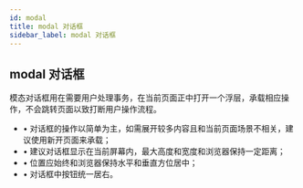 ```yaml
---
id: modal
title: modal 对话框
sidebar_label: modal 对话框
---
```



##  modal 对话框

模态对话框用在需要用户处理事务，在当前页面正中打开一个浮层，承载相应操作，不会跳转页面以致打断用户操作流程。

- • 对话框的操作以简单为主，如需展开较多内容且和当前页面场景不相关，建议使用新开页面来承载；
- • 建议对话框显示在当前屏幕内，最大高度和宽度和浏览器保持一定距离；
- • 位置应始终和浏览器保持水平和垂直方位居中；
- • 对话框中按钮统一居右。
